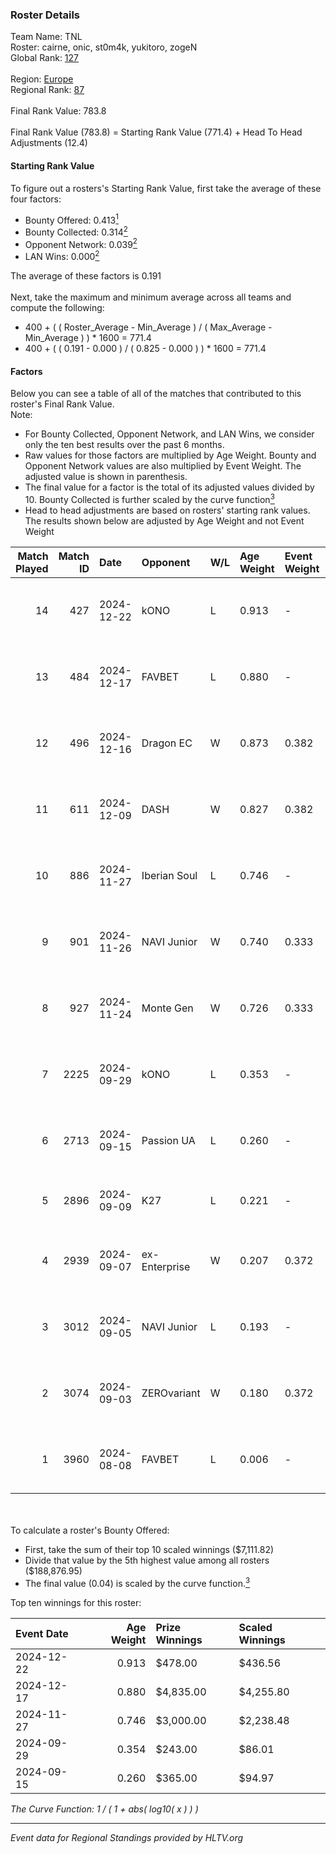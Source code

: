 ### Roster Details<br />
Team Name: TNL<br />
Roster: cairne, onic, st0m4k, yukitoro, zogeN<br />
Global Rank: [127](../../standings_global_2025_02_03.md)<br />
<br />
Region: [Europe]( ../../standings_europe_2025_02_03.md)<br />
Regional Rank: [87]( ../../standings_europe_2025_02_03.md)<br />
<br />
Final Rank Value:  783.8<br />
<br />
Final Rank Value (783.8) = Starting Rank Value (771.4) + Head To Head Adjustments (12.4)<br />

#### Starting Rank Value<br />
To figure out a rosters's Starting Rank Value, first take the average of these four factors:<br />
- Bounty Offered: 0.413[<sup>1</sup>](#table2)
- Bounty Collected: 0.314[<sup>2</sup>](#table1)
- Opponent Network: 0.039[<sup>2</sup>](#table1)
- LAN Wins: 0.000[<sup>2</sup>](#table1)

The average of these factors is 0.191<br />
<br />
Next, take the maximum and minimum average across all teams and compute the following:<br />
- 400 + ( ( Roster_Average - Min_Average ) / ( Max_Average - Min_Average ) ) * 1600 = 771.4
- 400 + ( ( 0.191 - 0.000 ) / ( 0.825 - 0.000 ) ) * 1600 = 771.4


#### Factors<br />
Below you can see a table of all of the matches that contributed to this roster's Final Rank Value.<br />
Note:<br />

- For Bounty Collected, Opponent Network, and LAN Wins, we consider only the ten best results over the past 6 months.
- Raw values for those factors are multiplied by Age Weight. Bounty and Opponent Network values are also multiplied by Event Weight. The adjusted value is shown in parenthesis.
- The final value for a factor is the total of its adjusted values divided by 10. Bounty Collected is further scaled by the curve function[<sup>3</sup>](#curveFunction)
- Head to head adjustments are based on rosters' starting rank values. The results shown below are adjusted by Age Weight and not Event Weight
<span id="table1"></span><br />


| Match Played | Match ID | Date       | Opponent      | W/L | Age Weight | Event Weight | Bounty Collected | Opponent Network | LAN Wins  | H2H Adj. | Roster                                 |
| -: | -: | :- | :- | :- | :- | :- | :- | :- | :- | -: | :- |
|           14 |      427 | 2024-12-22 | kONO          | L   | 0.913      | -            | -                | -                | -         |   -12.36 | cairne, onic, st0m4k, yukitoro, zogeN  |
|           13 |      484 | 2024-12-17 | FAVBET        | L   | 0.880      | -            | -                | -                | -         |    -9.85 | cairne, onic, st0m4k, yukitoro, zogeN  |
|           12 |      496 | 2024-12-16 | Dragon EC     | W   | 0.873      | 0.382        | 0.011 (0.004)    | 0.049 (0.016)    | 0 (0.000) |     8.94 | cairne, onic, st0m4k, yukitoro, zogeN  |
|           11 |      611 | 2024-12-09 | DASH          | W   | 0.827      | 0.382        | 0.006 (0.002)    | 0.014 (0.004)    | 0 (0.000) |     8.42 | cairne, onic, st0m4k, yukitoro, zogeN  |
|           10 |      886 | 2024-11-27 | Iberian Soul  | L   | 0.746      | -            | -                | -                | -         |    -7.86 | cairne, onic, st0m4k, yukitoro, zogeN  |
|            9 |      901 | 2024-11-26 | NAVI Junior   | W   | 0.740      | 0.333        | 0.202 (0.050)    | 1.000 (0.247)    | 0 (0.000) |    19.55 | cairne, onic, st0m4k, yukitoro, zogeN  |
|            8 |      927 | 2024-11-24 | Monte Gen     | W   | 0.726      | 0.333        | 0.039 (0.009)    | 0.471 (0.114)    | 0 (0.000) |    12.90 | cairne, onic, st0m4k, yukitoro, zogeN  |
|            7 |     2225 | 2024-09-29 | kONO          | L   | 0.353      | -            | -                | -                | -         |    -3.83 | cairne, Ganginho, onic, st0m4k, zogeN  |
|            6 |     2713 | 2024-09-15 | Passion UA    | L   | 0.260      | -            | -                | -                | -         |    -1.21 | cairne, Ganginho, onic, st0m4k, zogeN  |
|            5 |     2896 | 2024-09-09 | K27           | L   | 0.221      | -            | -                | -                | -         |    -5.37 | Ganginho, jR, onic, st0m4k, zogeN      |
|            4 |     2939 | 2024-09-07 | ex-Enterprise | W   | 0.207      | 0.372        | 0.010 (0.001)    | 0.142 (0.011)    | 0 (0.000) |     3.61 | Ganginho, onic, remorse, st0m4k, zogeN |
|            3 |     3012 | 2024-09-05 | NAVI Junior   | L   | 0.193      | -            | -                | -                | -         |    -1.13 | Ganginho, onic, remorse, st0m4k, zogeN |
|            2 |     3074 | 2024-09-03 | ZEROvariant   | W   | 0.180      | 0.372        | 0.000 (0.000)    | 0.000 (0.000)    | 0 (0.000) |     0.63 | Ganginho, onic, remorse, st0m4k, zogeN |
|            1 |     3960 | 2024-08-08 | FAVBET        | L   | 0.006      | -            | -                | -                | -         |    -0.06 | Ganginho, onic, remorse, st0m4k, zogeN |

<br />
<span id="table2"></span><br />
To calculate a roster's Bounty Offered:<br />

- First, take the sum of their top 10 scaled winnings ($7,111.82)
- Divide that value by the 5th highest value among all rosters ($188,876.95)
- The final value (0.04) is scaled by the curve function.[<sup>3</sup>](#curveFunction)

Top ten winnings for this roster:<br />

| Event Date | Age Weight | Prize Winnings | Scaled Winnings |
| :- | -: | :- | :- |
| 2024-12-22 |      0.913 | $478.00        | $436.56         |
| 2024-12-17 |      0.880 | $4,835.00      | $4,255.80       |
| 2024-11-27 |      0.746 | $3,000.00      | $2,238.48       |
| 2024-09-29 |      0.354 | $243.00        | $86.01          |
| 2024-09-15 |      0.260 | $365.00        | $94.97          |


<span id="curveFunction"></span>_The Curve Function: 1 / ( 1 + abs( log10( x ) ) )_<br />

---
_Event data for Regional Standings provided by HLTV.org_<br />
